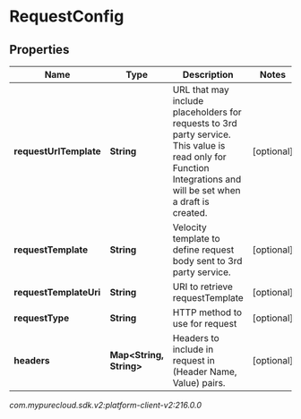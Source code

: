 # RequestConfig


## Properties

| Name | Type | Description | Notes |
| ------------ | ------------- | ------------- | ------------- |
| **requestUrlTemplate** | **String** | URL that may include placeholders for requests to 3rd party service. This value is read only for Function Integrations and will be set when a draft is created. |  [optional] |
| **requestTemplate** | **String** | Velocity template to define request body sent to 3rd party service. |  [optional] |
| **requestTemplateUri** | **String** | URI to retrieve requestTemplate |  [optional] |
| **requestType** | **String** | HTTP method to use for request |  [optional] |
| **headers** | **Map&lt;String, String&gt;** | Headers to include in request in (Header Name, Value) pairs. |  [optional] |




_com.mypurecloud.sdk.v2:platform-client-v2:216.0.0_
